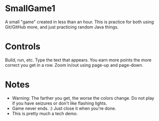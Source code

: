 # SmallGame1
A small "game" created in less than an hour.
This is practice for both using Git/GitHub more, and just practicing random Java things.

# Controls
Build, run, etc.
Type the text that appears. You earn more points the more correct you get in a row.
Zoom in/out using page-up and page-down.

# Notes
 - Warning: The farther you get, the worse the colors change. Do not play if you have seizures or don't like flashing lights.
 - Game never ends. :)
Just close it when you're done.
 - This is pretty much a tech demo.
